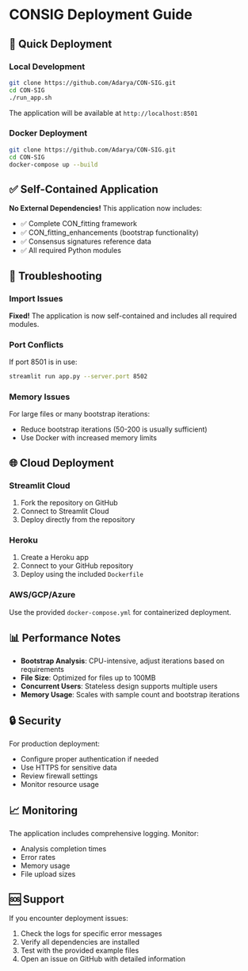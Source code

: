 # CONSIG Deployment Guide

## 🚀 Quick Deployment

### Local Development
```bash
git clone https://github.com/Adarya/CON-SIG.git
cd CON-SIG
./run_app.sh
```

The application will be available at `http://localhost:8501`

### Docker Deployment
```bash
git clone https://github.com/Adarya/CON-SIG.git
cd CON-SIG
docker-compose up --build
```

## ✅ Self-Contained Application

**No External Dependencies!** This application now includes:

- ✅ Complete CON_fitting framework
- ✅ CON_fitting_enhancements (bootstrap functionality)
- ✅ Consensus signatures reference data
- ✅ All required Python modules

## 🔧 Troubleshooting

### Import Issues
**Fixed!** The application is now self-contained and includes all required modules.

### Port Conflicts
If port 8501 is in use:
```bash
streamlit run app.py --server.port 8502
```

### Memory Issues
For large files or many bootstrap iterations:
- Reduce bootstrap iterations (50-200 is usually sufficient)
- Use Docker with increased memory limits

## 🌐 Cloud Deployment

### Streamlit Cloud
1. Fork the repository on GitHub
2. Connect to Streamlit Cloud
3. Deploy directly from the repository

### Heroku
1. Create a Heroku app
2. Connect to your GitHub repository
3. Deploy using the included `Dockerfile`

### AWS/GCP/Azure
Use the provided `docker-compose.yml` for containerized deployment.

## 📊 Performance Notes

- **Bootstrap Analysis**: CPU-intensive, adjust iterations based on requirements
- **File Size**: Optimized for files up to 100MB
- **Concurrent Users**: Stateless design supports multiple users
- **Memory Usage**: Scales with sample count and bootstrap iterations

## 🔒 Security

For production deployment:
- Configure proper authentication if needed
- Use HTTPS for sensitive data
- Review firewall settings
- Monitor resource usage

## 📈 Monitoring

The application includes comprehensive logging. Monitor:
- Analysis completion times
- Error rates
- Memory usage
- File upload sizes

## 🆘 Support

If you encounter deployment issues:
1. Check the logs for specific error messages
2. Verify all dependencies are installed
3. Test with the provided example files
4. Open an issue on GitHub with detailed information